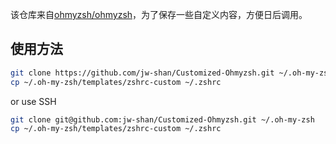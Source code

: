 该仓库来自[ohmyzsh/ohmyzsh](https://github.com/ohmyzsh/ohmyzsh.git)，为了保存一些自定义内容，方便日后调用。

## 使用方法

```bash
git clone https://github.com/jw-shan/Customized-Ohmyzsh.git ~/.oh-my-zsh
cp ~/.oh-my-zsh/templates/zshrc-custom ~/.zshrc
```

or use SSH
```bash
git clone git@github.com:jw-shan/Customized-Ohmyzsh.git ~/.oh-my-zsh
cp ~/.oh-my-zsh/templates/zshrc-custom ~/.zshrc
```
